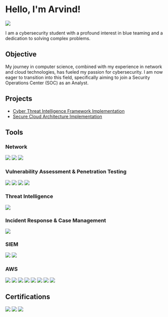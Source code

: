 # Hello, I'm Arvind!
<a href="https://linkedin.com/in/arviiyer"><img src="https://img.shields.io/badge/-LinkedIn-0072b1?&style=for-the-badge&logo=linkedin&logoColor=white" /></a>

I am a cybersecurity student with a profound interest in blue teaming and a dedication to solving complex problems.

## Objective

My journey in computer science, combined with my experience in network and cloud technologies, has fueled my passion for cybersecurity. I am now eager to transition into this field, specifically aiming to join a Security Operations Center (SOC) as an Analyst.

## Projects

- [Cyber Threat Intelligence Framework Implementation](https://github.com/arviiyer/CTI-Framework)
- [Secure Cloud Architecture Implementation](https://github.com/arviiyer/AWS-Cloud-Architecture)

## Tools

### Network
<div>
    <img src="https://img.shields.io/badge/-Wireshark-1679A7?&style=for-the-badge&logo=Wireshark&logoColor=white" />
    <img src="https://img.shields.io/badge/-Nmap-2C2D72?style=for-the-badge&logo=nmap&logoColor=white" />
    <img src="https://img.shields.io/badge/-Netcat-00FFFF?style=for-the-badge&logo=gnu-bash&logoColor=white" />
</div>

### Vulnerability Assessment & Penetration Testing
<div>
    <img src="https://img.shields.io/badge/-Nessus-00C8FF?style=for-the-badge" />
    <img src="https://img.shields.io/badge/-OpenVAS-2C2D72?style=for-the-badge" />
    <img src="https://img.shields.io/badge/-Metasploit-444444?style=for-the-badge" />
    <img src="https://img.shields.io/badge/-Burp_Suite-FF6600?style=for-the-badge" />
</div>

### Threat Intelligence
<div>
    <img src="https://img.shields.io/badge/-MISP-000000?style=for-the-badge" />
</div>

### Incident Response & Case Management
<div>
    <img src="https://img.shields.io/badge/-TheHive-F5792A?style=for-the-badge" />
</div>

### SIEM
<div>
    <img src="https://img.shields.io/badge/-Microsoft_Sentinel-0078D4?&style=for-the-badge&logo=Microsoft&logoColor=white" />
    <img src="https://img.shields.io/badge/-Splunk-000000?&style=for-the-badge&logo=Splunk&logoColor=white" />
</div>

### AWS
<div>
    <img src="https://img.shields.io/badge/-AWS_VPC-232F3E?style=for-the-badge&logo=amazon-aws&logoColor=white" />
    <img src="https://img.shields.io/badge/-AWS_IAM-FF9900?style=for-the-badge&logo=amazon-aws&logoColor=white" />
    <img src="https://img.shields.io/badge/-AWS_CloudWatch-00BFFF?style=for-the-badge&logo=amazon-aws&logoColor=white" />
    <img src="https://img.shields.io/badge/-AWS_CloudTrail-00BFFF?style=for-the-badge&logo=amazon-aws&logoColor=white" />
    <img src="https://img.shields.io/badge/-AWS_SecurityHub-FFA500?style=for-the-badge&logo=amazon-aws&logoColor=white" />
    <img src="https://img.shields.io/badge/-AWS_Inspector-FFA500?style=for-the-badge&logo=amazon-aws&logoColor=white" />
    <img src="https://img.shields.io/badge/-AWS_GuardDuty-FFA500?style=for-the-badge&logo=amazon-aws&logoColor=white" />
    <img src="https://img.shields.io/badge/-AWS_Systems_Manager-FF9900?style=for-the-badge&logo=amazon-aws&logoColor=white" />

</div>

## Certifications
<div>
    <img src="https://img.shields.io/badge/-ISC2_Certified_in_Cybersecurity-0052CC?style=for-the-badge" />
    <img src="https://img.shields.io/badge/-AWS_Certified_Solutions_Architect_Associate-232F3E?style=for-the-badge&logo=amazon-aws&logoColor=white" />
    <img src="https://img.shields.io/badge/-CCNA-0073e6?style=for-the-badge&logo=cisco&logoColor=white" />
</div>
